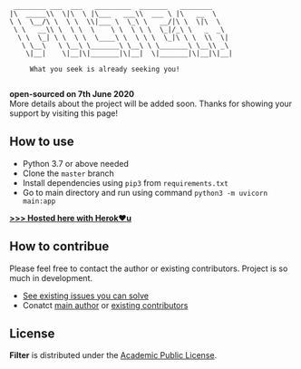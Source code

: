 ```
 ________ ___  ___   _________  _______   ________     
|\  _____\\  \|\  \ |\___   ___\\  ___ \ |\   __  \    
\ \  \__/\ \  \ \  \\|___ \  \_\ \   __/|\ \  \|\  \   
 \ \   __\\ \  \ \  \    \ \  \ \ \  \_|/_\ \   _  _\  
  \ \  \_| \ \  \ \  \____\ \  \ \ \  \_|\ \ \  \\  \| 
   \ \__\   \ \__\ \_______\ \__\ \ \_______\ \__\\ _\ 
    \|__|    \|__|\|_______|\|__|  \|_______|\|__|\|__|
                                                       
     What you seek is already seeking you!                             
                                                       
```

**open-sourced on 7th June 2020** <br/>
More details about the project will be added soon.
Thanks for showing your support by visiting this page!


## How to use

- Python 3.7 or above needed
- Clone the `master` branch
- Install dependencies using `pip3` from `requirements.txt`
- Go to main directory and run using command `python3 -m uvicorn main:app`

[**>>> Hosted here with Herok❤️u**](https://vis-filter.herokuapp.com/)


## How to contribue

Please feel free to contact the author or existing contributors. 
Project is so much in development.

- [See existing issues you can solve](https://github.com/rakesh4real/FILTER/issues/7)
- Conatct [main author](https://rakesh4real.github.io/) or [existing contributors](github/contributors.txt)

## License

**Filter** is distributed under the [Academic Public License](LICENSE.txt).

